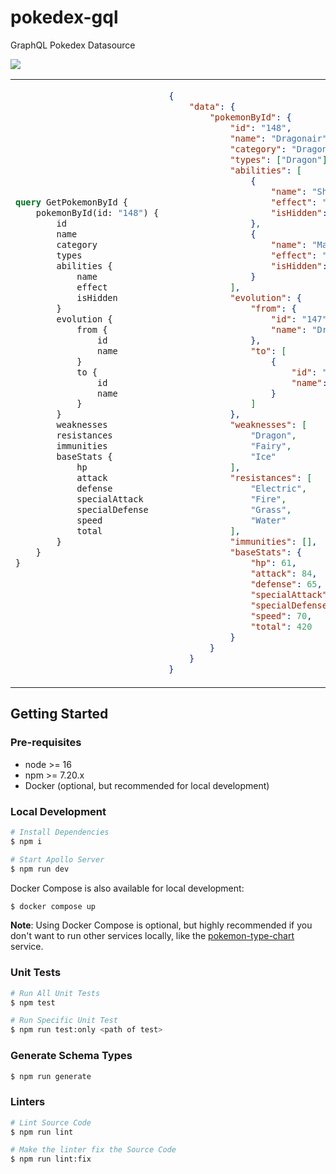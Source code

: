 # pokedex-gql

GraphQL Pokedex Datasource

![](https://lucid.app/publicSegments/view/6c8b3481-36a2-4b71-b7da-4fd4efc6be11/image.png)

<table>
<tr>
<td>


```graphql
query GetPokemonById {
    pokemonById(id: "148") {
        id
        name
        category
        types
        abilities {
            name
            effect
            isHidden
        }
        evolution {
            from {
                id
                name
            }
            to {
                id
                name
            }
        }
        weaknesses
        resistances
        immunities
        baseStats {
            hp
            attack
            defense
            specialAttack
            specialDefense
            speed
            total
        }
    }
}
```
</td>
<td>


```json
{
    "data": {
        "pokemonById": {
            "id": "148",
            "name": "Dragonair",
            "category": "Dragon",
            "types": ["Dragon"],
            "abilities": [
                {
                    "name": "Shed Skin",
                    "effect": "Heals the body by shedding.",
                    "isHidden": false
                },
                {
                    "name": "Marvel Scale",
                    "effect": "Ups DEFENSE if suffering.",
                    "isHidden": true
                }
            ],
            "evolution": {
                "from": {
                    "id": "147",
                    "name": "Dratini"
                },
                "to": [
                    {
                        "id": "149",
                        "name": "Dragonite"
                    }
                ]
            },
            "weaknesses": [
                "Dragon",
                "Fairy",
                "Ice"
            ],
            "resistances": [
                "Electric",
                "Fire",
                "Grass",
                "Water"
            ],
            "immunities": [],
            "baseStats": {
                "hp": 61,
                "attack": 84,
                "defense": 65,
                "specialAttack": 70,
                "specialDefense": 70,
                "speed": 70,
                "total": 420
            }
        }
    }
}
```
</td>
</tr>
</table>

## Getting Started

### Pre-requisites

- node >= 16
- npm >= 7.20.x
- Docker (optional, but recommended for local development)

### Local Development

```bash
# Install Dependencies
$ npm i

# Start Apollo Server
$ npm run dev
```

Docker Compose is also available for local development:

```bash
$ docker compose up
```

__Note__: Using Docker Compose is optional, but highly recommended if  you don't want to run other services locally, like the [pokemon-type-chart](https://github.com/michaelmaysonet74/pokemon-type-chart) service.

### Unit Tests

```bash
# Run All Unit Tests
$ npm test

# Run Specific Unit Test
$ npm run test:only <path of test>
```

### Generate Schema Types

```bash
$ npm run generate
```

### Linters

```bash
# Lint Source Code
$ npm run lint

# Make the linter fix the Source Code
$ npm run lint:fix
```
